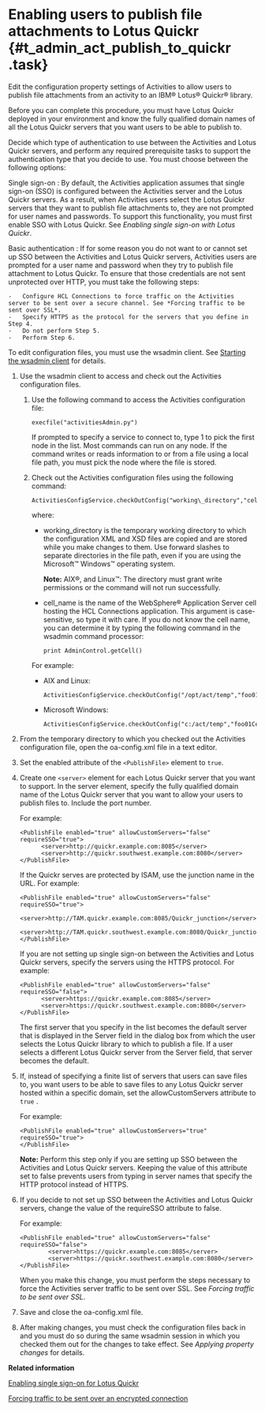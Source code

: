 # Enabling users to publish file attachments to Lotus Quickr {#t_admin_act_publish_to_quickr .task}

Edit the configuration property settings of Activities to allow users to publish file attachments from an activity to an IBM® Lotus® Quickr® library.

Before you can complete this procedure, you must have Lotus Quickr deployed in your environment and know the fully qualified domain names of all the Lotus Quickr servers that you want users to be able to publish to.

Decide which type of authentication to use between the Activities and Lotus Quickr servers, and perform any required prerequisite tasks to support the authentication type that you decide to use. You must choose between the following options:

Single sign-on
:   By default, the Activities application assumes that single sign-on \(SSO\) is configured between the Activities server and the Lotus Quickr servers. As a result, when Activities users select the Lotus Quickr servers that they want to publish file attachments to, they are not prompted for user names and passwords. To support this functionality, you must first enable SSO with Lotus Quickr. See *Enabling single sign-on with Lotus Quickr*.

Basic authentication
:   If for some reason you do not want to or cannot set up SSO between the Activities and Lotus Quickr servers, Activities users are prompted for a user name and password when they try to publish file attachment to Lotus Quickr. To ensure that those credentials are not sent unprotected over HTTP, you must take the following steps:

    -   Configure HCL Connections to force traffic on the Activities server to be sent over a secure channel. See *Forcing traffic to be sent over SSL*.
    -   Specify HTTPS as the protocol for the servers that you define in Step 4.
    -   Do not perform Step 5.
    -   Perform Step 6.

To edit configuration files, you must use the wsadmin client. See [Starting the wsadmin client](t_admin_wsadmin_starting.md) for details.

1.  Use the wsadmin client to access and check out the Activities configuration files.

    1.  Use the following command to access the Activities configuration file:

        ```
        execfile("activitiesAdmin.py")
        ```

        If prompted to specify a service to connect to, type 1 to pick the first node in the list. Most commands can run on any node. If the command writes or reads information to or from a file using a local file path, you must pick the node where the file is stored.

    2.  Check out the Activities configuration files using the following command:

        ```
        ActivitiesConfigService.checkOutConfig("working\_directory","cell\_name")
        
        ```

        where:

        -   working\_directory is the temporary working directory to which the configuration XML and XSD files are copied and are stored while you make changes to them. Use forward slashes to separate directories in the file path, even if you are using the Microsoft™ Windows™ operating system.

            **Note:** AIX®, and Linux™: The directory must grant write permissions or the command will not run successfully.

        -   cell\_name is the name of the WebSphere® Application Server cell hosting the HCL Connections application. This argument is case-sensitive, so type it with care. If you do not know the cell name, you can determine it by typing the following command in the wsadmin command processor:

            ```
            print AdminControl.getCell()
            ```

        For example:

        -   AIX and Linux:

            ```
            ActivitiesConfigService.checkOutConfig("/opt/act/temp","foo01Cell01")
            ```

        -   Microsoft Windows:

            ```
            ActivitiesConfigService.checkOutConfig("c:/act/temp","foo01Cell01")
            ```

2.  From the temporary directory to which you checked out the Activities configuration file, open the oa-config.xml file in a text editor.

3.  Set the enabled attribute of the `<PublishFile>` element to `true`.

4.  Create one `<server>` element for each Lotus Quickr server that you want to support. In the server element, specify the fully qualified domain name of the Lotus Quickr server that you want to allow your users to publish files to. Include the port number.

    For example:

    ```
    <PublishFile enabled="true" allowCustomServers="false" requireSSO="true">
          <server>http://quickr.example.com:8085</server>
          <server>http://quickr.southwest.example.com:8080</server>
    </PublishFile>
    ```

    If the Quickr serves are protected by ISAM, use the junction name in the URL. For example:

    ```
    <PublishFile enabled="true" allowCustomServers="false" requireSSO="true">
          <server>http://TAM.quickr.example.com:8085/Quickr_junction</server>
          <server>http://TAM.quickr.southwest.example.com:8080/Quickr_junction</server>
    </PublishFile>
    ```

    If you are not setting up single sign-on between the Activities and Lotus Quickr servers, specify the servers using the HTTPS protocol. For example:

    ```
    <PublishFile enabled="true" allowCustomServers="false" requireSSO="false">
          <server>https://quickr.example.com:8085</server>
          <server>https://quickr.southwest.example.com:8080</server>
    </PublishFile>
    ```

    The first server that you specify in the list becomes the default server that is displayed in the Server field in the dialog box from which the user selects the Lotus Quickr library to which to publish a file. If a user selects a different Lotus Quickr server from the Server field, that server becomes the default.

5.  If, instead of specifying a finite list of servers that users can save files to, you want users to be able to save files to any Lotus Quickr server hosted within a specific domain, set the allowCustomServers attribute to `true` .

    For example:

    ```
    <PublishFile enabled="true" allowCustomServers="true" requireSSO="true">
    </PublishFile>
    
    ```

    **Note:** Perform this step only if you are setting up SSO between the Activities and Lotus Quickr servers. Keeping the value of this attribute set to false prevents users from typing in server names that specify the HTTP protocol instead of HTTPS.

6.  If you decide to not set up SSO between the Activities and Lotus Quickr servers, change the value of the requireSSO attribute to false.

    For example:

    ```
    <PublishFile enabled="true" allowCustomServers="false" requireSSO="false">
    		<server>https://quickr.example.com:8085</server>
    		<server>https://quickr.southwest.example.com:8080</server>
    </PublishFile>
    
    ```

    When you make this change, you must perform the steps necessary to force the Activities server traffic to be sent over SSL. See *Forcing traffic to be sent over SSL*.

7.  Save and close the oa-config.xml file.

8.  After making changes, you must check the configuration files back in and you must do so during the same wsadmin session in which you checked them out for the changes to take effect. See *Applying property changes* for details.


**Related information**  


[Enabling single sign-on for Lotus Quickr](../secure/t_secure_sso_quickr.md)

[Forcing traffic to be sent over an encrypted connection](../secure/t_admin_common_forcing_ssl.md)

